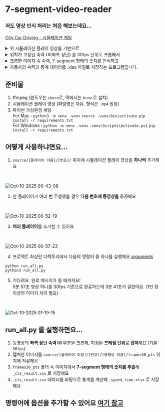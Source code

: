 # 7-segment-video-reader
### 저도 영상 인식 처리는 처음 해보는데요...  

[City Car Driving - 시뮬레이션 게임](https://store.steampowered.com/app/493490/City_Car_Driving/?l=koreana) 
<details>
<summary> 위 시뮬레이션 플레이 영상을 기반으로  </summary>
<div markdown="1">  

</br>
  
<img width="3360" height="2100" alt="490101310-a9d8fe30-939d-44aa-9070-4f70b6636482" src="https://github.com/user-attachments/assets/842c1c83-d408-44dd-803d-63e7a46efb42" />

</div>
</details>


<details>
<summary> 위치가 고정된 속력 UI(좌측 상단) 를 30fps 단위로 크롭해서 </summary>
<div markdown="1">

</br>
  
<img width="2516" height="1532" alt="490106400-cd0db321-2237-49b6-88d7-8d8fcbce5ed3" src="https://github.com/user-attachments/assets/96df607a-2f82-49af-9cb4-4e7e067f7e94" />

</div>
</details>

<details>
<summary> 크롭한 이미지 속 속력, 7-segment 형태의 숫자를 인식하고 </summary>
<div markdown="1">

</br>
  
<img width="2512" height="1516" alt="490106936-96327d78-621b-427b-81b5-ee9a113dcef9" src="https://github.com/user-attachments/assets/cc15ba2f-4b8a-4837-8010-de4a094806b8" />

</div>
</details>

<details>
<summary> 자동차의 속력과 통계 데이터를 .xlsx 파일로 저장하는 프로그램입니다. </summary>
<div markdown="1">

</br>
  
<img width="3136" height="1474" alt="490119725-d0335327-1fe9-49a1-9ec1-89ec7a05c588" src="https://github.com/user-attachments/assets/4c1d2808-e8ee-48df-8fbb-f36ffbf33d8d" />

</div>
</details>


## 준비물
1. ffmpeg (윈도우는 `choco`로, 맥에서는 `brew` 로 설치)
2. 시뮬레이션 플레이 영상 (파일명은 자유, 형식은 `.mp4` 권장)
3. 파이썬 가상환경 세팅  
For Mac : `python3 -m venv .venv` `source .venv/bin/activate` `pip install -r requirements.txt`  
For Windows : `python -m venv .venv` `.venv\Scripts\Activate.ps1` `pip install -r requirements.txt`  

## 어떻게 사용하냐면요... 
1. `source/[플레이어 이름]/[번호]/` 위치에 시뮬레이션 플레이 영상을 **하나씩** 추가해요

</br>

![Oct-10-2025 00-43-08](https://github.com/user-attachments/assets/facc73e8-5d31-44cc-b5b5-694bf2e8356e)


2. 한 플레이어가 여러 번 주행했을 경우 **다음 번호에 동영상을 추가**해요

</br>

![Oct-10-2025 00-52-19](https://github.com/user-attachments/assets/3fc3be50-d27c-40f1-9efa-fe73eff4a4ec)

3. **여러 플레이어**를 추가할 수 있어요

</br>

![Oct-10-2025 00-57-23](https://github.com/user-attachments/assets/8b3b93e8-64a7-441e-bc4c-e32876963ac3)

4. 프로젝트 최상단 디렉토리에서 다음의 명령어 중 하나를 실행해요 [arguments](https://github.com/GHeeJeon/7-segment-video-reader/blob/main/arguments.md)
```shell
python run_all.py
python3 run_all.py
```

5. 기다려요. 완료 메시지가 뜰 때까지요!  
5분 57초 영상 하나를 30fps 기준으로 완료하는데 3분 41초가 걸렸어요. (1만 장 이상의 이미지 처리 필요)

</br>

![Oct-10-2025 01-19-15](https://github.com/user-attachments/assets/1c2eec9c-6abe-4bbc-8226-b00228ddb86a)


## run_all.py 를 실행하면요...
1. 동영상의 **좌측 상단 속력 UI** 부분을 크롭해, 지정된 **프레임 단위로 캡쳐**해요 (기본 `30fps`)
2. 캡쳐한 이미지를 `source/[플레이어 이름]/[번호]/[동영상 이름]/frames30_pts` 위치에 저장해요
3. `frames30_pts` 폴더 속 이미지에서 **7-segment 형태의 숫자를 추출**해 `_cls_result.csv` 로 저장해요
4. `_cls_result.csv` 데이터를 바탕으로 통계를 계산해 `_speed_time.xlsx` 로 저장해요

## 명령어에 옵션을 추가할 수 있어요 [여기 참고](http://github.com/GHeeJeon/7-segment-video-reader) 
<!-- 
1. 동영상을 30 fps 단위로 캡쳐해요. (`ffmpeg` 이용)
2. 7-segment 형태의 숫자를 인식할 부분만 크롭해요. (City Car Driving 플레이 화면 기준이라 크롭 위치는 고정값)
#### 1 ~ 2 번 Windows PowreShell
```shell
ffmpeg -y -i ".\video.mp4" -vf "crop=iw*0.013:ih*0.05:iw*0.0235:ih*0.08,fps=30" -frame_pts 1 ".\frames30_pts\img_%010d.png"
```
#### 1 ~ 2 번 MacOS Terminal
```shell
ffmpeg -y -i "./video.mp4" -vf "crop=iw*0.013:ih*0.05:iw*0.0235:ih*0.08,fps=30" -frame_pts 1 "./frames30_pts/img_%010d.png"
```
3. `classify_sevenseg.py` 에서 숫자 부분을 인식해요.
4. 인식한 숫자를 저장해 `.csv` 파일로 내보내요.
#### 3 ~ 4번 다음의 명령어 중 하나를 사용해요
```shell
python classify_sevenseg.py
python3 classify_sevenseg.py
```
5. `export_speed_to_excel.py`에서 내보낸 `.csv` 파일로 `.xlsx` 파일을 만들어요.
#### 5번 다음의 명령어 중 하나를 사용해요
```shell
python export_speed_to_excel.py
python3 export_speed_to_excel.py
```



## 동영상 개별 테스트 방법
1. 프로젝트 루트 위치에서 파이썬 가상환경 세팅
2. `cd test`  
3.  csv 파일 추출 시: test 에 동영상 파일 추가 후 다음의 명령어 실행

```shell
python ../classify_sevenseg.py
python3 ../classify_sevenseg.py
```
4. excel 파일 추출 시: test 에 csv 파일 추가 후 다음의 명령어 실행
```shell
python ../export_speed_to_excel.py
python3 ../export_speed_to_excel.py
```

## 지금도 잘 돌아가지만, 추가로 뭘 더 해야하냐면요...
1. 코드 리팩토링
2. 범용성 고민해보기 - 현재 특정 사이즈의 검정 배경 흰 글자만 인식 가능
-->
